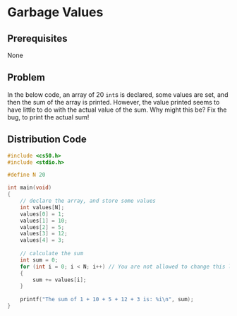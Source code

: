 # Garbage Values

## Prerequisites
None

## Problem
In the below code, an array of 20 <code>int</code>s is declared, some values are set, and then the sum of the array is printed. However, the value printed seems to have little to do with the actual value of the sum. Why might this be? Fix the bug, to print the actual sum!

## Distribution Code
```c
#include <cs50.h>
#include <stdio.h>

#define N 20

int main(void)
{
    // declare the array, and store some values
    int values[N];
    values[0] = 1;
    values[1] = 10;
    values[2] = 5;
    values[3] = 12;
    values[4] = 3;
    
    // calculate the sum
    int sum = 0;
    for (int i = 0; i < N; i++) // You are not allowed to change this line of the code!
    {
        sum += values[i];
    }
    
    printf("The sum of 1 + 10 + 5 + 12 + 3 is: %i\n", sum);
}
```